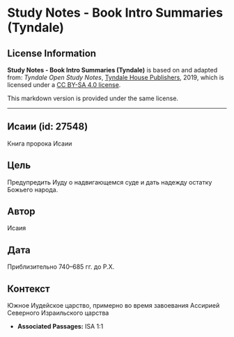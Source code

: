 # Study Notes - Book Intro Summaries (Tyndale)

## License Information

**Study Notes - Book Intro Summaries (Tyndale)** is based on and adapted from: _Tyndale Open Study Notes_, [Tyndale House Publishers](https://tyndaleopenresources.com/), 2019, which is licensed under a [CC BY-SA 4.0 license](https://creativecommons.org/licenses/by-sa/4.0/legalcode.en).

This markdown version is provided under the same license.



--------------------------------

## Исаии (id: 27548)

Книга пророка Исаии

Цель
----

Предупредить Иуду о надвигающемся суде и дать надежду остатку Божьего народа.

Автор
-----

Исаия

Дата
----

Приблизительно 740–685 гг. до Р.Х.

Контекст
--------

Южное Иудейское царство, примерно во время завоевания Ассирией Северного Израильского царства

* **Associated Passages:** ISA 1:1

